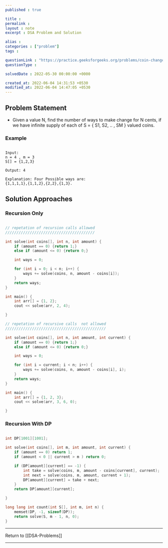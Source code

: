 ```yaml
---
published : true

title : 
permalink : 
layout : note
excerpt : DSA Problem and Solution

alias : 
categories : ["problem"]
tags : 

questionLink : "https://practice.geeksforgeeks.org/problems/coin-change2448/1#"
questionType : 

solvedDate : 2022-05-30 00:00:00 +0000

created_at: 2022-06-04 14:31:53 +0530
modified_at: 2022-06-04 14:47:05 +0530
---
```


## Problem Statement

- Given a value N, find the number of ways to make change for N cents, if we have infinite supply of each of S = { S1, S2, .. , SM } valued coins.

### Example

```

Input:
n = 4 , m = 3
S[] = {1,2,3}

Output: 4

Explanation: Four Possible ways are:
{1,1,1,1},{1,1,2},{2,2},{1,3}.

```

## Solution Approaches

### Recursion Only

```cpp

// repetation of recursion calls allowed
////////////////////////////////////////

int solve(int coins[], int n, int amount) {
	if (amount == 0) {return 1;}
	else if (amount <= 0) {return 0;}

	int ways = 0;

	for (int i = 0; i < n; i++) {
		ways += solve(coins, n, amount - coins[i]);
	}
	return ways;
}

int main() {
	int arr[] = {1, 2};
	cout << solve(arr, 2, 4);

}

// repetation of recursive calls  not allowed
/////////////////////////////////////////////

int solve(int coins[], int n, int amount, int current) {
	if (amount == 0) {return 1;}
	else if (amount <= 0) {return 0;}

	int ways = 0;

	for (int i = current; i < n; i++) {
		ways += solve(coins, n, amount - coins[i], i);
	}
	return ways;
}

int main() {
	int arr[] = {1, 2, 3};
	cout << solve(arr, 3, 6, 0);

}
```

### Recursion With DP

```cpp

int DP[1001][1001];

int solve(int coins[], int m, int amount, int current) {
	if (amount == 0) return 1;
	if (amount < 0 || current > m ) return 0;

	if (DP[amount][current] == -1) {
		int take = solve(coins, m, amount - coins[current], current);
		int next = solve(coins, m, amount, current + 1);
		DP[amount][current] = take + next;
	}
	return DP[amount][current];

}

long long int count(int S[], int m, int n) {
	memset(DP, -1, sizeof(DP));
	return solve(S, m - 1, n, 0);
}


```



---

Return to [[DSA-Problems]]

---